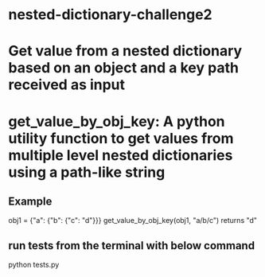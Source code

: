 
# nested-dictionary-challenge2

# Get value from a nested dictionary based on an object and a key path received as input
# get_value_by_obj_key: A python utility function to get values from multiple level nested dictionaries using a path-like string

## Example
obj1 = {"a": {"b": {"c": "d"}}}
get_value_by_obj_key(obj1, "a/b/c") returns "d"

## run tests from the terminal with below command
python tests.py
